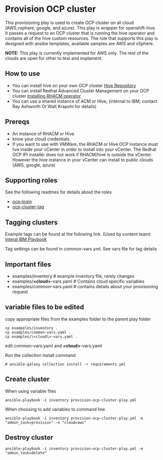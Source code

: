 # Provision OCP cluster 

This provisioning play is used to create OCP cluster on all cloud (AWS,vsphere, google, and azure).  This play is wrapper for openshift-hive.  It passes a request to an OCP cluster that is running the hive operator and contains all of the hive custom resources.  The role that supports this play is designed with ansibe templates, available samples are AWS and vSphere.

**NOTE:** This play is currently implemented for AWS only.  The rest of the clouds are open for other to test and implament.

## How to use

- You can install hive on your own OCP cluster [Hive Repository](https://github.com/openshift/hive)
- You can install Redhat Advanced Cluster Management on your OCP cluster [Installing RHACM operator](https://access.redhat.com/documentation/en-us/red_hat_advanced_cluster_management_for_kubernetes/2.0/html-single/install/index#installing-red-hat-advanced-cluster-management-from-the-console)
- You can use a shared instance of ACM or Hive, (internal to IBM, contact Ray Ashworth Or Walt Krapohl for details)

## Prereqs

- An instance of RHACM or Hive
- know your cloud credentials
- If you want to use with VMWare, the RHACM or Hive OCP instance must live inside your vCenter in order to install into your vCenter. The Redhat OCP IPI installer does not work if RHACM/hive is outside the vCenter.  However the hive instance in your vCenter can install to public clouds (AWS, google, azure)

## Supporting roles

See the following readmes for details about the roles

- [ocp-login](https://https://github.com/IBM/community-automation/blob/provision-ocp-cluster/ansible/provision-ocp-cluster-play/readme.md)
- [ocp-cluster-tag](https://github.com/rayashworth/community-automation/blob/provision-ocp-cluster/ansible/provision-ocp-cluster-play/readme.md)

## Tagging clusters

Example tags can be found at the following link.  (Used by content team)
[Interal IBM Playbook](https://playbook.cloudpaklab.ibm.com/public-cloud-management/#Info_Needed_for_Tags)

Tag settings can be found in common-vars.yml. See vars file for tag details

## Important files

- examples/inventory  # example inventory file, rarely changes
- examples/**\<cloud\>**-vars.yaml # Contains cloud specific variables
- examples/common-vars.yaml # contains details about your provisioning request

## variable files to be edited

copy appropriate files from the examples folder to the parent play folder

```
cp exampeles/inventory .
cp examples/common-vars.yaml .
cp examples/\<cloud\>-vars.yaml .
```

edit common-vars.yaml and **\<cloud\>**-vars.yaml

Run the collection install command
```
# ansible-galaxy collection install -r requirements.yml
```

## Create cluster

When using variable files
```
ansible-playbook -i inventory provision-ocp-cluster-play.yml
```

When choosing to add variables to command line
```
ansible-playbook -i inventory provision-ocp-cluster-play.yml -e "admin_task=provision" -e "cloud=aws" 
```

## Destroy cluster

```
ansible-playbook -i inventory provision-ocp-cluster-play.yml -e "admin_task=delete" 
```
